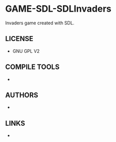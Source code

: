 # GAME-SDL-SDLInvaders
Invaders game created with SDL.

## LICENSE
* GNU GPL V2

## COMPILE TOOLS
* 
 
## AUTHORS
* 

## LINKS
* 
